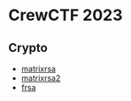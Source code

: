 # CrewCTF 2023

## Crypto

* [matrixrsa](./matrixrsa/)
* [matrixrsa2](./matrixrsa2/)
* [frsa](./frsa/)